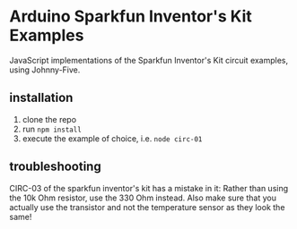 Arduino Sparkfun Inventor's Kit Examples
========================================

JavaScript implementations of the Sparkfun Inventor's Kit circuit examples, 
using Johnny-Five.

## installation
1. clone the repo
2. run `npm install`
3. execute the example of choice, i.e. `node circ-01`

## troubleshooting
CIRC-03 of the sparkfun inventor's kit has a mistake in it:
Rather than using the 10k Ohm resistor, use the 330 Ohm instead.
Also make sure that you actually use the transistor and not the temperature
sensor as they look the same!
